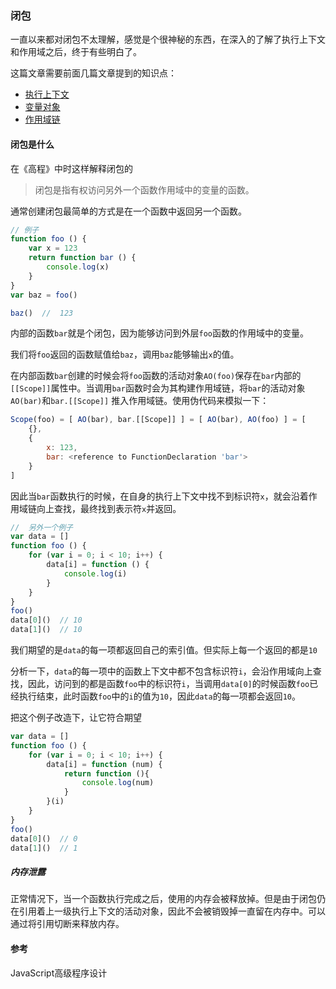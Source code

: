 ### 闭包

一直以来都对闭包不太理解，感觉是个很神秘的东西，在深入的了解了执行上下文和作用域之后，终于有些明白了。

这篇文章需要前面几篇文章提到的知识点：

* [执行上下文](https://github.com/mt51/mt51/issues/3)
* [变量对象](https://github.com/mt51/mt51/issues/5)
* [作用域链](https://github.com/mt51/mt51/issues/6)

#### 闭包是什么

在《高程》中时这样解释闭包的

> 闭包是指有权访问另外一个函数作用域中的变量的函数。

通常创建闭包最简单的方式是在一个函数中返回另一个函数。

```js
// 例子
function foo () {
    var x = 123
    return function bar () {
        console.log(x)
    }
}
var baz = foo()

baz()  //  123
```

内部的函数`bar`就是个闭包，因为能够访问到外层`foo`函数的作用域中的变量。

我们将`foo`返回的函数赋值给`baz`，调用`baz`能够输出`x`的值。

在内部函数`bar`创建的时候会将`foo`函数的活动对象`AO(foo)`保存在`bar`内部的`[[Scope]]`属性中。当调用`bar`函数时会为其构建作用域链，将`bar`的活动对象`AO(bar)`和`bar.[[Scope]]` 推入作用域链。使用伪代码来模拟一下：

```js
Scope(foo) = [ AO(bar), bar.[[Scope]] ] = [ AO(bar), AO(foo) ] = [
    {},
    {
        x: 123,
        bar: <reference to FunctionDeclaration 'bar'>
    }
]
```

因此当`bar`函数执行的时候，在自身的执行上下文中找不到标识符`x`，就会沿着作用域链向上查找，最终找到表示符`x`并返回。

```js
//  另外一个例子
var data = []
function foo () {
    for (var i = 0; i < 10; i++) {
        data[i] = function () {
            console.log(i)
        }
    }
}
foo()
data[0]()  // 10
data[1]()  // 10
```

我们期望的是`data`的每一项都返回自己的索引值。但实际上每一个返回的都是`10`

分析一下，`data`的每一项中的函数上下文中都不包含标识符`i`，会沿作用域向上查找，因此，访问到的都是函数`foo`中的标识符`i`，当调用`data[0]`的时候函数`foo`已经执行结束，此时函数`foo`中的`i`的值为`10`，因此`data`的每一项都会返回`10`。

把这个例子改造下，让它符合期望

```js
var data = []
function foo () {
    for (var i = 0; i < 10; i++) {
        data[i] = function (num) {
            return function (){
                console.log(num)
            }
        }(i)
    }
}
foo()
data[0]()  // 0
data[1]()  // 1
```



##### 内存泄露

正常情况下，当一个函数执行完成之后，使用的内存会被释放掉。但是由于闭包仍在引用着上一级执行上下文的活动对象，因此不会被销毁掉一直留在内存中。可以通过将引用切断来释放内存。

#### 参考

JavaScript高级程序设计